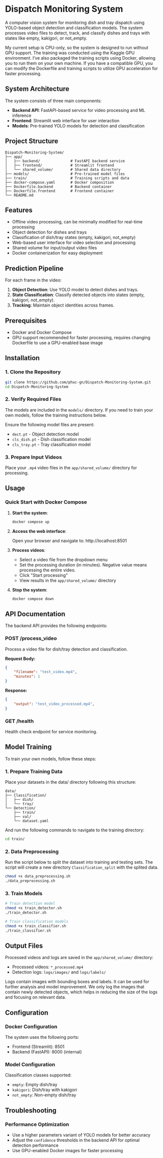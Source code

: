 # Dispatch Monitoring System

A computer vision system for monitoring dish and tray dispatch using YOLO-based object detection and classification models. The system processes video files to detect, track, and classify dishes and trays with states like empty, kakigori, or not_empty.

My current setup is CPU-only, so the system is designed to run without GPU support. The training was conducted using the Kaggle GPU environment. I’ve also packaged the training scripts using Docker, allowing you to run them on your own machine. If you have a compatible GPU, you can modify the Dockerfile and training scripts to utilize GPU acceleration for faster processing.

## System Architecture

The system consists of three main components:
- **Backend API**: FastAPI-based service for video processing and ML inference
- **Frontend**: Streamlit web interface for user interaction
- **Models**: Pre-trained YOLO models for detection and classification

## Project Structure

```
Dispatch-Monitoring-System/
├── app/
│   ├── backend/              # FastAPI backend service
│   ├── frontend/             # Streamlit frontend
│   └── shared_volume/        # Shared data directory
├── models/                   # Pre-trained model files
├── train/                    # Training scripts and data
├── docker-compose.yaml       # Docker composition
├── Dockerfile.backend        # Backend container
├── Dockerfile.frontend       # Frontend container
└── README.md
```

## Features

- Offline video processing, can be minimally modified for real-time processing
- Object detection for dishes and trays
- Classification of dish/tray states (empty, kakigori, not_empty)
- Web-based user interface for video selection and processing
- Shared volume for input/output video files
- Docker containerization for easy deployment

## Prediction Pipeline

For each frame in the video:
1. **Object Detection**: Use YOLO model to detect dishes and trays.
2. **State Classification**: Classify detected objects into states (empty, kakigori, not_empty).
3. **Tracking**: Maintain object identities across frames.

## Prerequisites

- Docker and Docker Compose
- GPU support recommended for faster processing, requires changing Dockerfile to use a GPU-enabled base image

## Installation

### 1. Clone the Repository

```bash
git clone https://github.com/phuc-gn/Dispatch-Monitoring-System.git
cd Dispatch-Monitoring-System
```

### 2. Verify Required Files

The models are included in the `models/` directory. If you need to train your own models, follow the training instructions below.

Ensure the following model files are present:
- `dect.pt` - Object detection model
- `cls_dish.pt` - Dish classification model  
- `cls_tray.pt` - Tray classification model

### 3. Prepare Input Videos

Place your `.mp4` video files in the `app/shared_volume/` directory for processing.

## Usage

### Quick Start with Docker Compose

1. **Start the system**:
   
   ```bash
   docker compose up
   ```

2. **Access the web interface**:

   Open your browser and navigate to: http://localhost:8501

3. **Process videos**:
   
   - Select a video file from the dropdown menu
   - Set the processing duration (in minutes). Negative value means processing the entire video.
   - Click "Start processing"
   - View results in the `app/shared_volume/` directory

4. **Stop the system**:
   
   ```bash
   docker compose down
   ```

## API Documentation

The backend API provides the following endpoints:

### POST /process_video

Process a video file for dish/tray detection and classification.

**Request Body:**

```json
{
    "filename": "test_video.mp4",
    "minutes": 1
}
```

**Response:**

```json
{
    "output": "test_video_processed.mp4",
}
```

### GET /health

Health check endpoint for service monitoring.

## Model Training

To train your own models, follow these steps:

### 1. Prepare Training Data

Place your datasets in the data/ directory following this structure:

```
data/
├── Classification/
│   ├── dish/
│   └── tray/
└── Detection/
    ├── train/
    ├── val/
    └── dataset.yaml
```

And run the following commands to navigate to the training directory:

```bash
cd train/
```

### 2. Data Preprocessing

Run the script below to split the dataset into training and testing sets.
The script will create a new directory `Classification_split` with the splited data.

```bash
chmod +x data_preprocessing.sh
./data_preprocessing.sh
```

### 3. Train Models

```bash
# Train detection model
chmod +x train_detector.sh
./train_detector.sh

# Train classification models
chmod +x train_classifier.sh
./train_classifier.sh
```

## Output Files

Processed videos and logs are saved in the `app/shared_volume/` directory:
- Processed videos: `*_processed.mp4`
- Detection logs: `logs/images/` and `logs/labels/`

Logs contain images with bounding boxes and labels. It can be used for further analysis and model improvement. We only log the images that contain newly detected objects, which helps in reducing the size of the logs and focusing on relevant data.

## Configuration

### Docker Configuration

The system uses the following ports:
- Frontend (Streamlit): 8501
- Backend (FastAPI): 8000 (internal)

### Model Configuration

Classification classes supported:
- `empty`: Empty dish/tray
- `kakigori`: Dish/tray with kakigori
- `not_empty`: Non-empty dish/tray

## Troubleshooting

### Performance Optimization

- Use a higher parameters variant of YOLO models for better accuracy
- Adjust the `confidence` thresholds in the backend API for optimal detection performance
- Use GPU-enabled Docker images for faster processing
